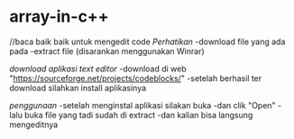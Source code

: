 # array-in-c++
//baca baik baik untuk mengedit code 
*Perhatikan*
-download file yang ada pada 
-extract file (disarankan menggunakan Winrar)


*download aplikasi text editor*
-download di web "https://sourceforge.net/projects/codeblocks/"
-setelah berhasil ter download silahkan install aplikasinya

*penggunaan*
-setelah menginstal aplikasi silakan buka
-dan clik "Open"
-lalu buka file yang tadi sudah di extract
-dan kalian bisa langsung mengeditnya
